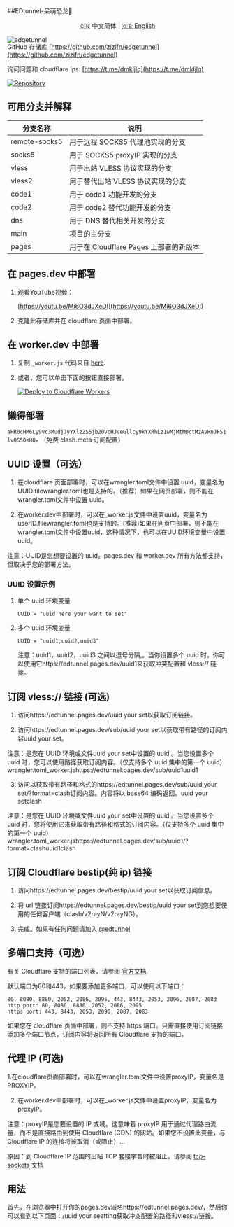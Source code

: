 ##EDtunnel-呆萌恐龙🦖
<p align="center"> 
<p align="center">🇨🇳 中文简体  |  <a title="English" href="README_EN.md">🇬🇧 English</a></p>
<img src="https://tc-1303817403.cos.ap-chengdu.myqcloud.com/2024/06/23/6676ffba3384c.png" alt="edgetunnel" style="margin-bottom: -50px;">
</p>

GitHub 存储库 [https://github.com/zizifn/edgetunnel](https://github.com/zizifn/edgetunnel)

询问问题和 cloudflare ips: [https://t.me/dmkljlq](https://t.me/dmkljlq)

[![Repository](https://img.shields.io/badge/View%20on-GitHub-blue.svg)](https://github.com/zizifn/edgetunnel)

## 可用分支并解释

| 分支名称 | 说明 |
| ------------- | ---------------------------- |
| remote-socks5 | 用于远程 SOCKS5 代理池实现的分支 |
| socks5 | 用于 SOCKS5 proxyIP 实现的分支 |
| vless | 用于出站 VLESS 协议实现的分支 |
| vless2 | 用于替代出站 VLESS 协议实现的分支 |
| code1 | 用于 code1 功能开发的分支 |
| code2 | 用于 code2 替代功能开发的分支 |
| dns | 用于 DNS 替代相关开发的分支 |
| main | 项目的主分支 |
| pages | 用于在 Cloudflare Pages 上部署的新版本 |

## 在 pages.dev 中部署

1. 观看YouTube视频：

   [https://youtu.be/Mi6O3dJXeDI](https://youtu.be/Mi6O3dJXeDI)

2. 克隆此存储库并在 cloudflare 页面中部署。

## 在 worker.dev 中部署

1. 复制 `_worker.js` 代码来自 [here](https://github.com/OuyJay/EDtunnel/blob/main/_worker.js).

2. 或者，您可以单击下面的按钮直接部署。

   [![Deploy to Cloudflare Workers](https://deploy.workers.cloudflare.com/button)](https://deploy.workers.cloudflare.com/?url=https://github.com/OuyJay/EDtunnel)

## 懒得部署

`aHR0cHM6Ly9vc3MudjJyYXlzZS5jb20vcHJveGllcy9kYXRhLzIwMjMtMDctMzAvRnJFS1lvQS50eHQ=` （免费 clash.meta 订阅配置）

## UUID 设置（可选）

1. 在cloudflare 页面部署时，可以在wrangler.toml文件中设置 uuid，变量名为UUID.filewrangler.toml也是支持的。（推荐）如果在网页部署，则不能在wrangler.toml文件中设置 uuid。

2. 在worker.dev中部署时，可以在_worker.js文件中设置uuid，变量名为userID.filewrangler.toml也是支持的。(推荐)如果在网页中部署，则不能在wrangler.toml文件中设置uuid，这种情况下，也可以在UUID环境变量中设置uuid。

注意：UUID是您想要设置的 uuid。pages.dev 和 worker.dev 所有方法都支持，但取决于您的部署方法。


### UUID 设置示例

1. 单个 uuid 环境变量

   ```.environment
   UUID = "uuid here your want to set"
   ```

2. 多个 uuid 环境变量

   ```.environment
   UUID = "uuid1,uuid2,uuid3"
   ```

   注意：uuid1，uuid2，uuid3 之间以逗号分隔,。当你设置多个 uuid 时，你可以使用它https://edtunnel.pages.dev/uuid1来获取冲突配置和 vless:// 链接。

## 订阅 vless:// 链接 (可选)

1. 访问https://edtunnel.pages.dev/uuid your set以获取订阅链接。

2. 访问https://edtunnel.pages.dev/sub/uuid your set以获取带有路径的订阅内容uuid your set。

注意：是您在 UUID 环境或文件uuid your set中设置的 uuid 。当您设置多个 uuid 时，您可以使用路径获取订阅内容。（仅支持多个 uuid 集中的第一个 uuid）wrangler.toml_worker.jshttps://edtunnel.pages.dev/sub/uuid1uuid1

3. 访问以获取带有路径和格式的https://edtunnel.pages.dev/sub/uuid your set/?format=clash订阅内容。内容将以 base64 编码返回。uuid your setclash

注意：是您在 UUID 环境或文件uuid your set中设置的 uuid 。当您设置多个 uuid 时，您将使用它来获取带有路径和格式的订阅内容。（仅支持多个 uuid 集中的第一个 uuid）wrangler.toml_worker.jshttps://edtunnel.pages.dev/sub/uuid1/?format=clashuuid1clash

## 订阅 Cloudflare bestip(纯 ip) 链接

1. 访问https://edtunnel.pages.dev/bestip/uuid your set以获取订阅信息。

2. 将 url 链接订阅https://edtunnel.pages.dev/bestip/uuid your set到您想要使用的任何客户端（clash/v2rayN/v2rayNG）。

3. 完成。如果有任何问题请加入 [@edtunnel](https://t.me/dmkljlq)

## 多端口支持（可选）

   <!-- let portArray_http = [80, 8080, 8880, 2052, 2086, 2095];
	let portArray_https = [443, 8443, 2053, 2096, 2087, 2083]; -->

有关 Cloudflare 支持的端口列表，请参阅 [官方文档](https://developers.cloudflare.com/cloudflare-one/connections/connect-apps/ports).

默认端口为80和443，如果要添加更多端口，可以使用以下端口：

```text
80, 8080, 8880, 2052, 2086, 2095, 443, 8443, 2053, 2096, 2087, 2083
http port: 80, 8080, 8880, 2052, 2086, 2095
https port: 443, 8443, 2053, 2096, 2087, 2083
```

如果您在 cloudflare 页面中部署，则不支持 https 端口。只需直接使用订阅链接添加多个端口节点，订阅内容将返回所有 Cloudflare 支持的端口。

## 代理 IP (可选)

1.在cloudflare页面部署时，可以在wrangler.toml文件中设置proxyIP，变量名是PROXYIP。

2. 在worker.dev中部署时，可以在_worker.js文件中设置proxyIP，变量名为proxyIP。

注意：proxyIP是您要设置的 IP 或域。这意味着 proxyIP 用于通过代理路由流量，而不是直接路由到使用 Cloudflare (CDN) 的网站。如果您不设置此变量，与 Cloudflare IP 的连接将被取消（或阻止）...

原因：到 Cloudflare IP 范围的出站 TCP 套接字暂时被阻止，请参阅 [tcp-sockets 文档](https://developers.cloudflare.com/workers/runtime-apis/tcp-sockets/#considerations)

## 用法

首先，在浏览器中打开你的pages.dev域名https://edtunnel.pages.dev/，然后你可以看到以下页面：/uuid your seetting获取冲突配置的路径和vless://链接。
